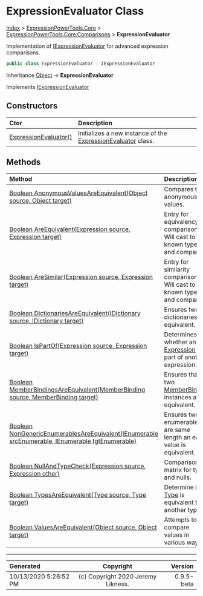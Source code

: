 ﻿# ExpressionEvaluator Class

[Index](../index.md) > [ExpressionPowerTools.Core](ExpressionPowerTools.Core.a.md) > [ExpressionPowerTools.Core.Comparisons](ExpressionPowerTools.Core.Comparisons.n.md) > **ExpressionEvaluator**

Implementation of [IExpressionEvaluator](ExpressionPowerTools.Core.Signatures.IExpressionEvaluator.i.md) for advanced
            expression comparisons.

```csharp
public class ExpressionEvaluator : IExpressionEvaluator
```

Inheritance [Object](https://docs.microsoft.com/dotnet/api/system.object) → **ExpressionEvaluator**

Implements  [IExpressionEvaluator](ExpressionPowerTools.Core.Signatures.IExpressionEvaluator.i.md) 

## Constructors

| Ctor | Description |
| :-- | :-- |
| [ExpressionEvaluator()](ExpressionPowerTools.Core.Comparisons.ExpressionEvaluator.ctor.md#expressionevaluator) | Initializes a new instance of the [ExpressionEvaluator](ExpressionPowerTools.Core.Comparisons.ExpressionEvaluator.cs.md) class. |
## Methods

| Method | Description |
| :-- | :-- |
| [Boolean AnonymousValuesAreEquivalent(Object source, Object target)](ExpressionPowerTools.Core.Comparisons.ExpressionEvaluator.AnonymousValuesAreEquivalent.m.md) | Compares two anonymous values. |
| [Boolean AreEquivalent(Expression source, Expression target)](ExpressionPowerTools.Core.Comparisons.ExpressionEvaluator.AreEquivalent.m.md) | Entry for equivalency comparisons. Will cast to            known types and compare. |
| [Boolean AreSimilar(Expression source, Expression target)](ExpressionPowerTools.Core.Comparisons.ExpressionEvaluator.AreSimilar.m.md) | Entry for similarity comparisons. Will cast to            known types and compare. |
| [Boolean DictionariesAreEquivalent(IDictionary source, IDictionary target)](ExpressionPowerTools.Core.Comparisons.ExpressionEvaluator.DictionariesAreEquivalent.m.md) | Ensures two dictionaries are equivalent. |
| [Boolean IsPartOf(Expression source, Expression target)](ExpressionPowerTools.Core.Comparisons.ExpressionEvaluator.IsPartOf.m.md) | Determines whether an [Expression](https://docs.microsoft.com/dotnet/api/system.linq.expressions.expression) is part of another expression. |
| [Boolean MemberBindingsAreEquivalent(MemberBinding source, MemberBinding target)](ExpressionPowerTools.Core.Comparisons.ExpressionEvaluator.MemberBindingsAreEquivalent.m.md) | Ensures that two [MemberBinding](https://docs.microsoft.com/dotnet/api/system.linq.expressions.memberbinding) instances are equivalent. |
| [Boolean NonGenericEnumerablesAreEquivalent(IEnumerable srcEnumerable, IEnumerable tgtEnumerable)](ExpressionPowerTools.Core.Comparisons.ExpressionEvaluator.NonGenericEnumerablesAreEquivalent.m.md) | Ensures two enumerables are same length an each value is equivalent. |
| [Boolean NullAndTypeCheck(Expression source, Expression other)](ExpressionPowerTools.Core.Comparisons.ExpressionEvaluator.NullAndTypeCheck.m.md) | Comparison matrix for types and nulls. |
| [Boolean TypesAreEquivalent(Type source, Type target)](ExpressionPowerTools.Core.Comparisons.ExpressionEvaluator.TypesAreEquivalent.m.md) | Determine if a [Type](https://docs.microsoft.com/dotnet/api/system.type) is equivalent to another type. |
| [Boolean ValuesAreEquivalent(Object source, Object target)](ExpressionPowerTools.Core.Comparisons.ExpressionEvaluator.ValuesAreEquivalent.m.md) | Attempts to compare values in various ways. |

---

| Generated | Copyright | Version |
| :-- | :-: | --: |
| 10/13/2020 5:26:52 PM | (c) Copyright 2020 Jeremy Likness. | 0.9.5-beta |

